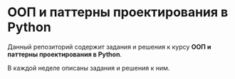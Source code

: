 # ООП и паттерны проектирования в Python

Данный репозиторий содержит задания и решения к курсу **ООП и паттерны проектирования в Python**.

В каждой неделе описаны задания и решения к ним.